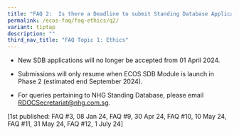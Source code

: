 ```yaml
---
title: "FAQ 2:  Is there a Deadline to submit Standing Database Applications (SDB)?"
permalink: /ecos-faq/faq-ethics/q2/
variant: tiptap
description: ""
third_nav_title: "FAQ Topic 1: Ethics"
---
```

<ul data-tight="true" class="tight">
<li>
<p>New SDB applications will no longer be accepted from 01 April 2024.</p>
</li>
<li>
<p>Submissions will only resume when ECOS SDB Module is launch in Phase 2
(estimated end September 2024).</p>
</li>
<li>
<p>For queries pertaining to NHG Standing Database, please email <a href="mailto:RDOCSecretariat@nhg.com.sg" rel="noopener noreferrer nofollow" target="_blank">RDOCSecretariat@nhg.com.sg</a>.</p>
</li>
</ul>
<p></p>
<p>[1st published: FAQ #3, 08 Jan 24, FAQ #9, 30 Apr 24, FAQ #10, 10 May
24, FAQ #11, 31 May 24, FAQ #12, 1 July 24]</p>